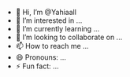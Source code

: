 - 👋 Hi, I’m @Yahiaall
- 👀 I’m interested in ...
- 🌱 I’m currently learning ...
- 💞️ I’m looking to collaborate on ...
- 📫 How to reach me ...
- 😄 Pronouns: ...
- ⚡ Fun fact: ...

<!---
Yahiaall/Yahiaall is a ✨ special ✨ repository because its `README.md` (this file) appears on your GitHub profile.
You can click the Preview link to take a look at your changes.
--->
